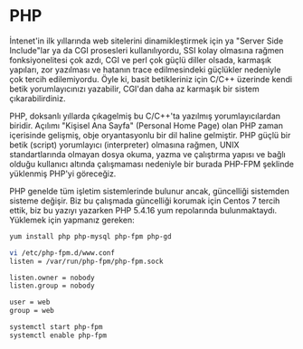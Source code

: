 # PHP

İntenet'in ilk yıllarında web sitelerini dinamikleştirmek için ya "Server Side Include"lar ya da CGI prosesleri kullanılıyordu, SSI kolay olmasına rağmen fonksiyonelitesi çok azdı, CGI ve perl çok güçlü diller olsada, karmaşık yapıları, zor yazılması ve hatanın trace edilmesindeki güçlükler nedeniyle çok tercih edilemiyordu. Öyle ki, basit betikleriniz için C/C++ üzerinde kendi betik yorumlayıcınızı yazabilir, CGI'dan daha az karmaşık bir sistem çıkarabilirdiniz.

PHP, doksanlı yıllarda çıkagelmiş bu C/C++'ta yazılmış yorumlayıcılardan biridir. Açılımı "Kişisel Ana Sayfa" (Personal Home Page) olan PHP zaman içerisinde gelişmiş, obje oryantasyonlu bir dil haline gelmiştir.
PHP güçlü bir betik (script) yorumlayıcı (interpreter) olmasına rağmen, UNIX standartlarında olmayan dosya okuma, yazma ve çalıştırma yapısı ve bağlı olduğu kullanıcı altında çalışmaması nedeniyle bir burada PHP-FPM şeklinde yüklenmiş PHP'yi göreceğiz.

PHP genelde tüm işletim sistemlerinde bulunur ancak, güncelliği sistemden sisteme değişir. Biz bu çalışmada güncelliği korumak için Centos 7 tercih ettik, biz bu yazıyı yazarken PHP 5.4.16 yum repolarında bulunmaktaydı. Yüklemek için yapmanız gereken:

```bash
yum install php php-mysql php-fpm php-gd 
``` 

```bash
vi /etc/php-fpm.d/www.conf
listen = /var/run/php-fpm/php-fpm.sock

listen.owner = nobody
listen.group = nobody

user = web
group = web
```

```bash
systemctl start php-fpm
systemctl enable php-fpm
```



